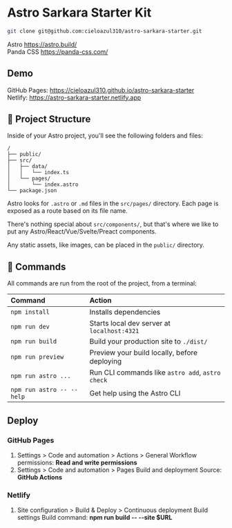 # Astro Sarkara Starter Kit

```sh
git clone git@github.com:cieloazul310/astro-sarkara-starter.git
```

Astro <https://astro.build/>  
Panda CSS <https://panda-css.com/>

## Demo

GitHub Pages: <https://cieloazul310.github.io/astro-sarkara-starter>  
Netlify: <https://astro-sarkara-starter.netlify.app>

## 🚀 Project Structure

Inside of your Astro project, you'll see the following folders and files:

```text
/
├── public/
├── src/
│   ├── data/
│   │   └── index.ts
│   └── pages/
│       └── index.astro
└── package.json
```

Astro looks for `.astro` or `.md` files in the `src/pages/` directory. Each page is exposed as a route based on its file name.

There's nothing special about `src/components/`, but that's where we like to put any Astro/React/Vue/Svelte/Preact components.

Any static assets, like images, can be placed in the `public/` directory.

## 🧞 Commands

All commands are run from the root of the project, from a terminal:

| Command                   | Action                                           |
| :------------------------ | :----------------------------------------------- |
| `npm install`             | Installs dependencies                            |
| `npm run dev`             | Starts local dev server at `localhost:4321`      |
| `npm run build`           | Build your production site to `./dist/`          |
| `npm run preview`         | Preview your build locally, before deploying     |
| `npm run astro ...`       | Run CLI commands like `astro add`, `astro check` |
| `npm run astro -- --help` | Get help using the Astro CLI                     |

## Deploy

### GitHub Pages

1. Settings > Code and automation > Actions > General
    Workflow permissions: **Read and write permissions**
2. Settings > Code and automation > Pages
    Build and deployment Source: **GitHub Actions**

### Netlify

1. Site configuration > Build & Deploy > Continuous deployment
    Build settings Build command: **npm run build -- --site $URL**
